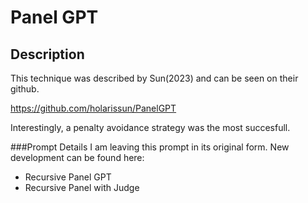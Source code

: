 # Panel GPT

## Description
This technique was described by Sun(2023) and can be seen on their github.

https://github.com/holarissun/PanelGPT

Interestingly, a penalty avoidance strategy was the most succesfull.

###Prompt Details
I am leaving this prompt in its original form. New development can be found here:

* Recursive Panel GPT
* Recursive Panel with Judge